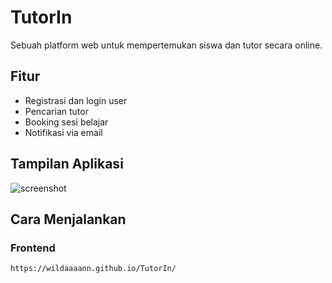 # TutorIn

Sebuah platform web untuk mempertemukan siswa dan tutor secara online.

## Fitur
- Registrasi dan login user
- Pencarian tutor
- Booking sesi belajar
- Notifikasi via email

## Tampilan Aplikasi
![screenshot](path/to/screenshot.png)

## Cara Menjalankan
### Frontend
```bash
https://wildaaaann.github.io/TutorIn/
